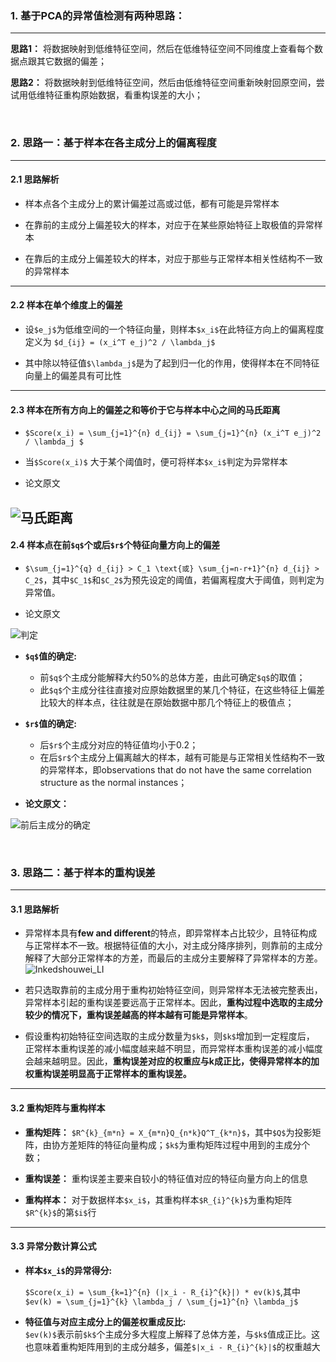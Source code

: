 ### 1. 基于PCA的异常值检测有两种思路：
---
**思路1：** 将数据映射到低维特征空间，然后在低维特征空间不同维度上查看每个数据点跟其它数据的偏差；

**思路2：** 将数据映射到低维特征空间，然后由低维特征空间重新映射回原空间，尝试用低维特征重构原始数据，看重构误差的大小；

<br>

### 2. 思路一：基于样本在各主成分上的偏离程度
---
#### 2.1 思路解析
- 样本点各个主成分上的累计偏差过高或过低，都有可能是异常样本

- 在靠前的主成分上偏差较大的样本，对应于在某些原始特征上取极值的异常样本

- 在靠后的主成分上偏差较大的样本，对应于那些与正常样本相关性结构不一致的异常样本

---
#### 2.2 样本在单个维度上的偏差
- 设`$e_j$`为低维空间的一个特征向量，则样本`$x_i$`在此特征方向上的偏离程度定义为 `$d_{ij} = (x_i^T e_j)^2 / \lambda_j$` 

- 其中除以特征值`$\lambda_j$`是为了起到归一化的作用，使得样本在不同特征向量上的偏差具有可比性
---

#### 2.3 样本在所有方向上的偏差之和等价于它与样本中心之间的马氏距离

- `$Score(x_i) = \sum_{j=1}^{n} d_{ij} = \sum_{j=1}^{n} (x_i^T e_j)^2 / \lambda_j $`

- 当`$Score(x_i)$` 大于某个阈值时，便可将样本`$x_i$`判定为异常样本
- 论文原文

![马氏距离](7755427582DE4460BDB21313FF04985B)
---

#### 2.4 **样本点在前`$q$`个或后`$r$`个特征向量方向上的偏差**
 
- `$\sum_{j=1}^{q} d_{ij} > C_1 \text{或} \sum_{j=n-r+1}^{n} d_{ij} > C_2$`，其中`$C_1$`和`$C_2$`为预先设定的阈值，若偏离程度大于阈值，则判定为异常值。

- 论文原文 

![判定](F16A540553F04717B4C81AEC653D5B1E)

- **`$q$`值的确定:** 
   - 前`$q$`个主成分能解释大约50%的总体方差，由此可确定`$q$`的取值；
   - 此`$q$`个主成分往往直接对应原始数据里的某几个特征，在这些特征上偏差比较大的样本点，往往就是在原始数据中那几个特征上的极值点；
 
- **`$r$`值的确定:** 
  - 后`$r$`个主成分对应的特征值均小于0.2；
  - 在后`$r$`个主成分上偏离越大的样本，越有可能是与正常相关性结构不一致的异常样本，即observations that do not have the same correlation structure as the normal instances；

- **论文原文：**

![前后主成分的确定](D4FD180E6B524696B73C7AC01559A634)

<br>

### 3. 思路二：基于样本的重构误差
---
#### 3.1 思路解析

- 异常样本具有**few and different**的特点，即异常样本占比较少，且特征构成与正常样本不一致。根据特征值的大小，对主成分降序排列，则靠前的主成分解释了大部分正常样本的方差，而最后的主成分主要解释了异常样本的方差。
![Inkedshouwei_LI](5430C79B4BE649E6BF0D4E30B4478536)


- 若只选取靠前的主成分用于重构初始特征空间，则异常样本无法被完整表出，异常样本引起的重构误差要远高于正常样本。因此，**重构过程中选取的主成分较少的情况下，重构误差越高的样本越有可能是异常样本**。

- 假设重构初始特征空间选取的主成分数量为`$k$`，则`$k$`增加到一定程度后，
正常样本重构误差的减小幅度越来越不明显，而异常样本重构误差的减小幅度会越来越明显。因此，**重构误差对应的权重应与k成正比，使得异常样本的加权重构误差明显高于正常样本的重构误差。**
---

#### 3.2 重构矩阵与重构样本

- **重构矩阵：** `$R^{k}_{m*n} = X_{m*n}Q_{n*k}Q^T_{k*n}$`，其中`$Q$`为投影矩阵，由协方差矩阵的特征向量构成；`$k$`为重构矩阵过程中用到的主成分个数；

- **重构误差：** 重构误差主要来自较小的特征值对应的特征向量方向上的信息

- **重构样本：** 对于数据样本`$x_i$`，其重构样本`$R_{i}^{k}$`为重构矩阵`$R^{k}$`的第`$i$`行
---

#### 3.3 异常分数计算公式
- **样本`$x_i$`的异常得分:** 
  
  `$Score(x_i) = \sum_{k=1}^{n} (|x_i - R_{i}^{k}|) * ev(k)$`,其中`$ev(k) = \sum_{j=1}^{k} \lambda_j / \sum_{j=1}^{n} \lambda_j$`

- **特征值与对应主成分上的偏差权重成反比:**   
`$ev(k)$`表示前`$k$`个主成分多大程度上解释了总体方差，与`$k$`值成正比。这也意味着重构矩阵用到的主成分越多，偏差`$|x_i - R_{i}^{k}|$`的权重越大
